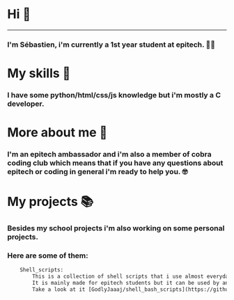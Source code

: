 # Hi 🤟
___

### I'm Sébastien, i'm currently a 1st year student at epitech. 👨‍💻

# My skills 🧠
### I have some python/html/css/js knowledge but i'm mostly a C developer.

# More about me 🤔

### I'm an epitech ambassador and i'm also a member of cobra coding club which means that if you have any questions about epitech or coding in general i'm ready to help you. 🤓


# My projects 📚

### Besides my school projects i'm also working on some personal projects.
### Here are some of them:
```diff
    Shell_scripts:
        This is a collection of shell scripts that i use almost everyday.
        It is mainly made for epitech students but it can be used by anyone. 
        Take a look at it [GodlyJaaaj/shell_bash_scripts](https://github.com/GodlyJaaaj/shell_bash_scripts)
```